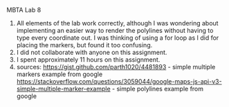 MBTA Lab 8
1. All elements of the lab work correctly, although I was wondering about implementing an easier way to render the polylines without having to type every coordinate out. I was thinking of using a for loop as I did for placing the markers, but found it too confusing. 
2. I did not collaborate with anyone on this assignment.
3. I spent approximately 11 hours on this assignment.
4. sources: 
https://gist.github.com/parth1020/4481893 - simple multiple markers example from google 
https://stackoverflow.com/questions/3059044/google-maps-js-api-v3-simple-multiple-marker-example - simple polylines example from google 
